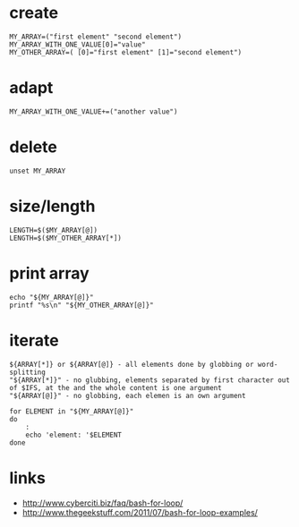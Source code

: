 # create

```
MY_ARRAY=("first element" "second element")
MY_ARRAY_WITH_ONE_VALUE[0]="value"
MY_OTHER_ARRAY=( [0]="first element" [1]="second element")
```

# adapt

```
MY_ARRAY_WITH_ONE_VALUE+=("another value")
```

# delete

```
unset MY_ARRAY
```

# size/length

```
LENGTH=$($MY_ARRAY[@])
LENGTH=$($MY_OTHER_ARRAY[*])
```

# print array

```
echo "${MY_ARRAY[@]}"
printf "%s\n" "${MY_OTHER_ARRAY[@]}"
```

# iterate

```
${ARRAY[*]} or ${ARRAY[@]} - all elements done by globbing or word-splitting
"${ARRAY[*]}" - no glubbing, elements separated by first character out of $IFS, at the and the whole content is one argument
"${ARRAY[@]}" - no globbing, each elemen is an own argument

for ELEMENT in "${MY_ARRAY[@]}"
do
    :
    echo 'element: '$ELEMENT
done
```

# links

* http://www.cyberciti.biz/faq/bash-for-loop/
* http://www.thegeekstuff.com/2011/07/bash-for-loop-examples/
